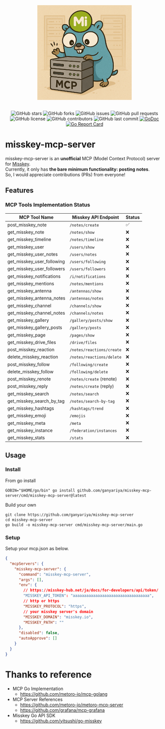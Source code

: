 <div align="center">
    <img src="./docs/images/logo.png" height="300" alt="misskey-mcp-server logo">
</div>
<br/>
<div align="center">

![GitHub stars](https://img.shields.io/github/stars/ganyariya/misskey-mcp-server?style=social)
![GitHub forks](https://img.shields.io/github/forks/ganyariya/misskey-mcp-server?style=social)
![GitHub issues](https://img.shields.io/github/issues/ganyariya/misskey-mcp-server)
![GitHub pull requests](https://img.shields.io/github/issues-pr/ganyariya/misskey-mcp-server)
![GitHub license](https://img.shields.io/github/license/ganyariya/misskey-mcp-server)
![GitHub contributors](https://img.shields.io/github/contributors/ganyariya/misskey-mcp-server)
![GitHub last commit](https://img.shields.io/github/last-commit/ganyariya/misskey-mcp-server)
[![GoDoc](https://pkg.go.dev/badge/github.com/ganyariya/misskey-mcp-server.svg)](https://pkg.go.dev/github.com/ganyariya/misskey-mcp-server)
[![Go Report Card](https://goreportcard.com/badge/github.com/ganyariya/misskey-mcp-server)](https://goreportcard.com/report/github.com/ganyariya/misskey-mcp-server)

</div>

# misskey-mcp-server

misskey-mcp-server is an **unofficial** MCP (Model Context Protocol) server for [Misskey](https://misskey-hub.net/).   
Currently, it only has **the bare minimum functionality: posting notes**.   
So, I would appreciate contributions (PRs) from everyone!

## Features

### MCP Tools Implementation Status

| MCP Tool Name | Misskey API Endpoint | Status |
|--------------|---------------------|---------|
| post_misskey_note | `/notes/create` | ✅ |
| get_misskey_note | `/notes/show` | ❌ |
| get_misskey_timeline | `/notes/timeline` | ❌ |
| get_misskey_user | `/users/show` | ❌ |
| get_misskey_user_notes | `/users/notes` | ❌ |
| get_misskey_user_following | `/users/following` | ❌ |
| get_misskey_user_followers | `/users/followers` | ❌ |
| get_misskey_notifications | `/i/notifications` | ❌ |
| get_misskey_mentions | `/notes/mentions` | ❌ |
| get_misskey_antenna | `/antennas/show` | ❌ |
| get_misskey_antenna_notes | `/antennas/notes` | ❌ |
| get_misskey_channel | `/channels/show` | ❌ |
| get_misskey_channel_notes | `/channels/notes` | ❌ |
| get_misskey_gallery | `/gallery/posts/show` | ❌ |
| get_misskey_gallery_posts | `/gallery/posts` | ❌ |
| get_misskey_page | `/pages/show` | ❌ |
| get_misskey_drive_files | `/drive/files` | ❌ |
| post_misskey_reaction | `/notes/reactions/create` | ❌ |
| delete_misskey_reaction | `/notes/reactions/delete` | ❌ |
| post_misskey_follow | `/following/create` | ❌ |
| delete_misskey_follow | `/following/delete` | ❌ |
| post_misskey_renote | `/notes/create` (renote) | ❌ |
| post_misskey_reply | `/notes/create` (reply) | ❌ |
| get_misskey_search | `/notes/search` | ❌ |
| get_misskey_search_by_tag | `/notes/search-by-tag` | ❌ |
| get_misskey_hashtags | `/hashtags/trend` | ❌ |
| get_misskey_emoji | `/emojis` | ❌ |
| get_misskey_meta | `/meta` | ❌ |
| get_misskey_instance | `/federation/instances` | ❌ |
| get_misskey_stats | `/stats` | ❌ |

## Usage

### Install

From go install

```shell
GOBIN="$HOME/go/bin" go install github.com/ganyariya/misskey-mcp-server/cmd/misskey-mcp-server@latest
```

Build your own

```shell
git clone https://github.com/ganyariya/misskey-mcp-server
cd misskey-mcp-server
go build -o misskey-mcp-server cmd/misskey-mcp-server/main.go
```

### Setup

Setup your mcp.json as below.

```json
{
  "mcpServers": {
    "misskey-mcp-server": {
      "command": "misskey-mcp-server",
      "args": [],
      "env": {
        // https://misskey-hub.net/ja/docs/for-developers/api/token/
        "MISSKEY_API_TOKEN": "aaaaaaaaaaaaaaaaaaaaaaaaaaaaaaaaaa",
        // http or https
        "MISSKEY_PROTOCOL": "https",
        // your misskey server's domain
        "MISSKEY_DOMAIN": "misskey.io", 
        "MISSKEY_PATH": ""
      },
      "disabled": false,
      "autoApprove": []
    }
  }
}
```

# Thanks to reference

- MCP Go Implementation
  - https://github.com/metoro-io/mcp-golang
- MCP Server References
  - https://github.com/metoro-io/metoro-mcp-server
  - https://github.com/grafana/mcp-grafana
- Misskey Go API SDK
  - https://github.com/yitsushi/go-misskey
